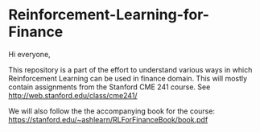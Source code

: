 # Reinforcement-Learning-for-Finance

Hi everyone,

This repository is a part of the effort to understand various ways in which Reinforcement Learning can be used in finance domain.
This will mostly contain assignments from the Stanford CME 241 course.
See http://web.stanford.edu/class/cme241/

We will also follow the the accompanying book for the course: https://stanford.edu/~ashlearn/RLForFinanceBook/book.pdf
